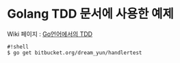 # Golang TDD 문서에 사용한 예제 #
Wiki 페이지 : [Go언어에서의 TDD](http://www.joinc.co.kr/w/man/12/golang/TDD)

```
#!shell
$ go get bitbucket.org/dream_yun/handlertest
```